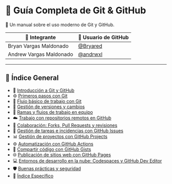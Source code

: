 # 🧠 Guía Completa de Git & GitHub

📘 Un manual sobre el uso moderno de Git y GitHub.  

| 🎯 Integrante                | 🔨 Usuario de GitHub                            |
|-----------------------------|-------------------------------------------------|
| Bryan Vargas Maldonado      | [@Bryared](https://github.com/Bryared)         |
| Andrew Vargas Maldonado     | [@andrwxl](https://github.com/andrwxl)         |


---

## 🧭 Índice General

- 📌 [Introducción a Git y GitHub](Documentos/01-introduccion.md)
- ⚙️ [Primeros pasos con Git](Documentos/02-primeros-pasos.md)
- 🧱 [Flujo básico de trabajo con Git](Documentos/03-flujo-basico.md)
- 🔁 [Gestión de versiones y cambios](Documentos/04-gestion-versiones.md)
- 🌿 [Ramas y flujos de trabajo en equipo](Documentos/05-ramas-flujos.md)
- ☁️ [Trabajo con repositorios remotos en GitHub](Documentos/06-repos-remotos.md)
- 🤝 [Colaboración: Forks, Pull Requests y revisiones](Documentos/07-colaboracion.md)
- 🐞 [Gestión de tareas e incidencias con GitHub Issues](Documentos/08-issues.md)
- 📊 [Gestión de proyectos con GitHub Projects](Documentos/09-proyectos.md)
- ⚙️ [Automatización con GitHub Actions](Documentos/10-automatizacion.md)
- 📄 [Compartir código con GitHub Gists](Documentos/11-automatizacion.md)
- 🌐 [Publicación de sitios web con GitHub Pages](Documentos/12-publicacion.md)
- 💻 [Entornos de desarrollo en la nube: Codespaces y GitHub Dev Editor](Documentos/13-codespaces.md)
- 🛡️ [Buenas prácticas y seguridad](Documentos/14-publicacion.md)
- 🧭 [Índice Específico](Documentos/indice-detallado.md)
